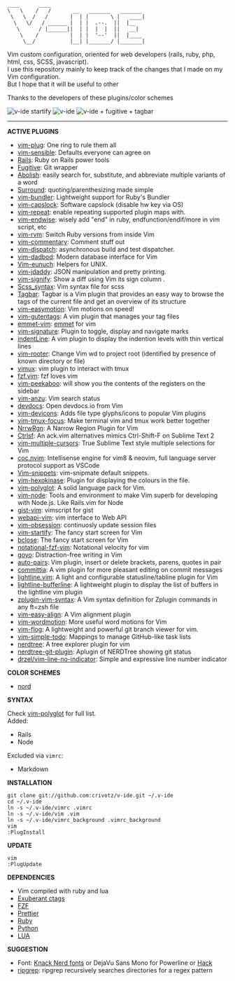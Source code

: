     ____      ____                              
    \   \    /   /       __   _______   _______ 
     \   \  /   /       |  | |       \ |   ____|
      \   \/   / ______ |  | |  .--.  ||  |__   
       \      / |______||  | |  |  |  ||   __|  
        \    /          |  | |  '--'  ||  |____ 
         \__/           |__| |_______/ |_______|

Vim custom configuration, oriented for web developers (rails, ruby, php, html, css, SCSS, javascript).  
I use this repository mainly to keep track of the changes that I made on my Vim configuration.  
But I hope that it will be useful to other

Thanks to the developers of these plugins/color schemes

![v-ide startify](https://raw.githubusercontent.com/crivotz/v-ide/master/v-ide_screenshot.png)
![v-ide](https://raw.githubusercontent.com/crivotz/v-ide/master/v-ide_screenshot_1.png)
![v-ide + fugitive + tagbar](https://raw.githubusercontent.com/crivotz/v-ide/master/v-ide_screenshot_2.png)

---

**ACTIVE PLUGINS**

* [vim-plug](https://github.com/junegunn/vim-plug): One ring to rule them all
* [vim-sensible](https://github.com/tpope/vim-sensible): Defaults everyone can agree on
* [Rails](https://github.com/tpope/vim-rails): Ruby on Rails power tools
* [Fugitive](https://github.com/tpope/vim-fugitive): Git wrapper
* [Abolish](https://github.com/tpope/vim-abolish): easily search for, substitute, and abbreviate multiple variants of a word
* [Surround](https://github.com/tpope/vim-surround): quoting/parenthesizing made simple
* [vim-bundler](https://github.com/tpope/vim-bundler): Lightweight support for Ruby's Bundler
* [vim-capslock](https://github.com/tpope/vim-capslock.git): Software capslock (disable hw key via OS)
* [vim-repeat](https://github.com/tpope/vim-repeat.git): enable repeating supported plugin maps with.
* [vim-endwise](https://github.com/tpope/vim-endwise.git): wisely add "end" in ruby, endfunction/endif/more in vim script, etc
* [vim-rvm](https://github.com/tpope/vim-rvm): Switch Ruby versions from inside Vim
* [vim-commentary](https://github.com/tpope/vim-commentary): Comment stuff out
* [vim-dispatch](https://github.com/tpope/vim-dispatch.git): asynchronous build and test dispatcher.
* [vim-dadbod](https://github.com/tpope/vim-dadbod): Modern database interface for Vim
* [Vim-eunuch](https://github.com/tpope/vim-eunuch): Helpers for UNIX.  
* [vim-jdaddy](https://github.com/tpope/vim-jdaddy): JSON manipulation and pretty printing.  
* [vim-signify](https://github.com/mhinz/vim-signify): Show a diff using Vim its sign column  .
* [Scss_syntax](https://github.com/cakebaker/scss-syntax.vim): Vim syntax file for scss
* [Tagbar](http://majutsushi.github.io/tagbar/): Tagbar is a Vim plugin that provides an easy way to browse the tags of the current file and get an overview of its structure
* [vim-easymotion](https://github.com/easymotion/vim-easymotion): Vim motions on speed! 
* [vim-gutentags](https://github.com/ludovicchabant/vim-gutentags): A vim plugin that manages your tag files  
* [emmet-vim](https://github.com/mattn/emmet-vim.git): [emmet](http://emmet.io) for vim
* [vim-signature](https://github.com/kshenoy/vim-signature.git): Plugin to toggle, display and navigate marks
* [indentLine](https://github.com/yggdroot/indentline): A vim plugin to display the indention levels with thin vertical lines
* [vim-rooter](https://github.com/airblade/vim-rooter): Change Vim wd to project root (identified by presence of known directory or file)
* [vimux](https://github.com/benmills/vimux): vim plugin to interact with tmux
* [fzf.vim](https://github.com/junegunn/fzf.vim): fzf loves vim
* [vim-peekaboo](https://github.com/junegunn/vim-peekaboo): will show you the contents of the registers on the sidebar  
* [vim-anzu](https://github.com/osyo-manga/vim-anzu): Vim search status  
* [devdocs](https://github.com/rhysd/devdocs.vim): Open devdocs.io from Vim
* [vim-devicons](https://github.com/ryanoasis/vim-devicons.git): Adds file type glyphs/icons to popular Vim plugins
* [vim-tmux-focus](https://github.com/tmux-plugins/vim-tmux-focus-events.git): Make terminal vim and tmux work better together
* [NrrwRgn](https://github.com/chrisbra/NrrwRgn): A Narrow Region Plugin for Vim
* [Ctrlsf](https://github.com/dyng/ctrlsf.vim): An ack.vim alternatives mimics Ctrl-Shift-F on Sublime Text 2  
* [vim-multiple-cursors](https://github.com/terryma/vim-multiple-cursors): True Sublime Text style multiple selections for Vim  
* [coc.nvim](https://github.com/neoclide/coc.nvim): Intellisense engine for vim8 & neovim, full language server protocol support as VSCode  
* [Vim-snippets](https://github.com/honza/vim-snippets): vim-snipmate default snippets.  
* [vim-hexokinase](https://github.com/RRethy/vim-hexokinase): Plugin for displaying the colours in the file.  
* [vim-polyglot](https://github.com/sheerun/vim-polyglot): A solid language pack for Vim.  
* [vim-node](https://github.com/moll/vim-node): Tools and environment to make Vim superb for developing with Node.js. Like Rails.vim for Node  
* [gist-vim](https://github.com/mattn/gist-vim): vimscript for gist  
* [webapi-vim](https://github.com/mattn/webapi-vim): vim interface to Web API  
* [vim-obsession](https://github.com/tpope/vim-obsession): continuosly update session files  
* [vim-startify](https://github.com/mhinx/vim-startify): The fancy start screen for Vim  
* [bclose](https://github.com/rbgrouleff/bclose.vim): The fancy start screen for Vim  
* [notational-fzf-vim](https://github.com/alok/notation-fzf-vim): Notational velocity for vim  
* [goyo](https://github.com/junegunn/goyo.vim): Distraction-free writing in Vim  
* [auto-pairs](https://github.com/jiangmiao/auto-pairs): Vim plugin, insert or delete brackets, parens, quotes in pair  
* [committia](https://github.com/rhysd/committia.vim): A vim plugin for more pleasant editing on commit messages  
* [lightline.vim](https://github.com/itchyny/lightline.vim): A light and configurable statusline/tabline plugin for Vim  
* [lightline-bufferline](https://github.com/mengelbrecht/lightline-bufferline): A lightweight plugin to display the list of buffers in the lightline vim plugin  
* [zplugin-vim-syntax](https://github.com/zplugin/zplugin-vim-syntax): A Vim syntax definition for Zplugin commands in any ft=zsh file  
* [vim-easy-align](https://github.com/junegunn/vim-easy-align): A Vim alignment plugin  
* [vim-wordmotion](https://github.com/chaoren/vim-wordmotion): More useful word motions for Vim  
* [vim-flog](https://github.com/rbong/vim-flog): A lightweight and powerful git branch viewer for vim.  
* [vim-simple-todo](https://github.com/vitalk/vim-simple-todo): Mappings to manage GitHub-like task lists  
* [nerdtree](https://github.com/scrooloose/nerdtree): A tree explorer plugin for vim  
* [nerdtree-git-plugin](https://github.com/Xuyuanp/nerdtree-git-plugin): Aplugin of NERDTree showing git status  
* [drzel/vim-line-no-indicator](https://github.com/drzel/vim-line-no-indicator): Simple and expressive line number indicator  

**COLOR SCHEMES**

* [nord](https://github.com/arcticicestudio/nord-vim)

**SYNTAX**

Check [vim-polyglot](https://github.com/sheerun/vim-polyglot) for full list.  
Added:  
* Rails
* Node

Excluded via `vimrc`:
* Markdown  

**INSTALLATION**

```console
git clone git://github.com:crivotz/v-ide.git ~/.v-ide
cd ~/.v-ide
ln -s ~/.v-ide/vimrc .vimrc
ln -s ~/.v-ide/vim .vim
ln -s ~/.v-ide/vimrc_background .vimrc_background
vim
:PlugInstall
```

**UPDATE**

```console
vim
:PlugUpdate
```

**DEPENDENCIES**

* Vim compiled with ruby and lua
* [Exuberant ctags](http://ctags.sourceforge.net)
* [FZF](https://github.com/junegunn/fzf)
* [Prettier](https://prettier.io)
* [Ruby](https://www.ruby-lang.org)
* [Python](https://www.python.org)
* [LUA](https://www.lua.org)

**SUGGESTION**

* Font: [Knack Nerd fonts](https://github.com/ryanoasis/nerd-fonts) or DejaVu Sans Mono for Powerline or [Hack](http://sourcefoundry.org/hack)
* [ripgrep](https://github.com/BurntSushi/ripgrep): ripgrep recursively searches directories for a regex pattern  
